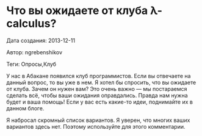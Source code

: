 # Что вы ожидаете от клуба λ-calculus?

Дата создания: 2013-12-11

Автор: ngrebenshikov

Теги: Опросы,Клуб

У нас в Абакане появился клуб программистов. Если вы отвечаете на данный вопрос, то вы уже в нем. Я хотел бы спросить, что вы ожидаете от клуба. Зачем он нужен вам? Это очень важно — мы постараемся сделать всё, чтобы ваши ожидания оправдались. Правда нам нужна будет и ваша помощь! Если у вас есть какие-то идеи, поднимайте их в данном блоге.  
  
Я набросал скромный список вариантов. Я уверен, что многих ваших вариантов здесь нет. Поэтому используйте для этого комментарии.

